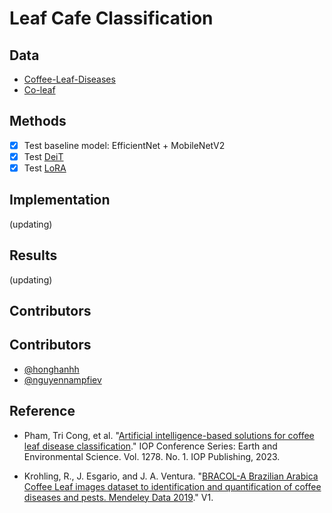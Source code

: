 # Leaf Cafe Classification

## Data
- [Coffee-Leaf-Diseases](./data/coffee-leaf-diseases/)
- [Co-leaf](./data/CoLeaf/)

## Methods

- [x] Test baseline model: EfficientNet + MobileNetV2
- [x] Test [DeiT](https://github.com/facebookresearch/deit/blob/main/README_deit.md)
- [x] Test [LoRA](https://huggingface.co/docs/peft/main/en/task_guides/image_classification_lora#image-classification-using-lora)

## Implementation
(updating)

## Results
(updating)

## Contributors

## Contributors
- [@honghanhh](https://github.com/honghanhh)
- [@nguyennampfiev](https://github.com/nguyennampfiev)

## Reference
- Pham, Tri Cong, et al. "[Artificial intelligence-based solutions for coffee leaf disease classification](https://iopscience.iop.org/article/10.1088/1755-1315/1278/1/012004/pdf)." IOP Conference Series: Earth and Environmental Science. Vol. 1278. No. 1. IOP Publishing, 2023.

- Krohling, R., J. Esgario, and J. A. Ventura. "[BRACOL-A Brazilian Arabica Coffee Leaf images dataset to identification and quantification of coffee diseases and pests. Mendeley Data 2019]()." V1.
